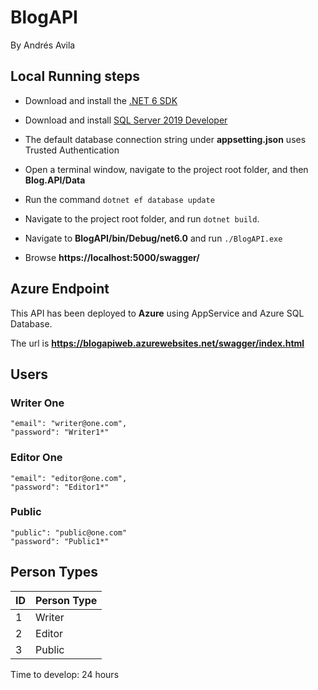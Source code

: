 # BlogAPI
By Andrés Avila
## Local Running steps
* Download and install the [.NET 6 SDK](https://dotnet.microsoft.com/en-us/download/dotnet/thank-you/sdk-6.0.405-windows-x64-installer)

* Download and install [SQL Server 2019 Developer](https://www.microsoft.com/en-us/sql-server/sql-server-downloads)

* The default database connection string under **appsetting.json** uses Trusted Authentication 

* Open a terminal window, navigate to the project root folder, and then **Blog.API/Data**

* Run the command `dotnet ef database update`

* Navigate to the project root folder, and run `dotnet build`.

* Navigate to **BlogAPI/bin/Debug/net6.0** and run `./BlogAPI.exe`

* Browse **https://localhost:5000/swagger/** 

## Azure Endpoint
This API has been deployed to **Azure** using AppService and Azure SQL Database.

The url is **https://blogapiweb.azurewebsites.net/swagger/index.html**

## Users
### Writer One
    "email": "writer@one.com",
    "password": "Writer1*"

### Editor One
    "email": "editor@one.com",
    "password": "Editor1*"

### Public
    "public": "public@one.com"
    "password": "Public1*"

## Person Types

|ID|Person Type|
|----|-----|
|1|Writer|
|2|Editor|
|3|Public|

Time to develop: 24 hours